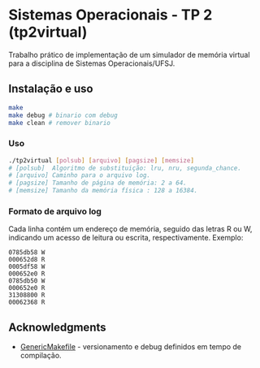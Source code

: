 # Sistemas Operacionais - TP 2 (tp2virtual)

Trabalho prático de implementação de um simulador de memória virtual para a disciplina de Sistemas Operacionais/UFSJ.

## Instalação e uso

``` bash
make
make debug # binario com debug
make clean # remover binario
```

### Uso

``` bash
./tp2virtual [polsub] [arquivo] [pagsize] [memsize]
# [polsub]  Algoritmo de substituição: lru, nru, segunda_chance.  
# [arquivo] Caminho para o arquivo log.  
# [pagsize] Tamanho de página de memória: 2 a 64.  
# [memsize] Tamanho da memória física : 128 a 16384.
```

### Formato de arquivo log

Cada linha contém um endereço de memória, seguido das letras R ou W, indicando um acesso de leitura ou escrita, respectivamente. Exemplo: 

``` text
0785db58 W
000652d8 R
0005df58 W
000652e0 R
0785db50 W
000652e0 R
31308800 R
00062368 R
```

## Acknowledgments

*   [GenericMakefile](https://github.com/mbcrawfo/GenericMakefile) - versionamento e debug definidos em tempo de compilação.

